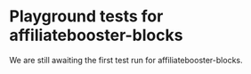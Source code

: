 # Playground tests for affiliatebooster-blocks
We are still awaiting the first test run for affiliatebooster-blocks.
